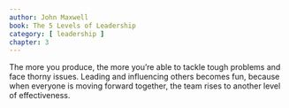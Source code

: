 ```yaml
---
author: John Maxwell
book: The 5 Levels of Leadership
category: [ leadership ]
chapter: 3
---
```

The more you produce, the more you’re able to tackle tough problems and face thorny issues. Leading and influencing others becomes fun, because when everyone is moving forward together, the team rises to another level of effectiveness.